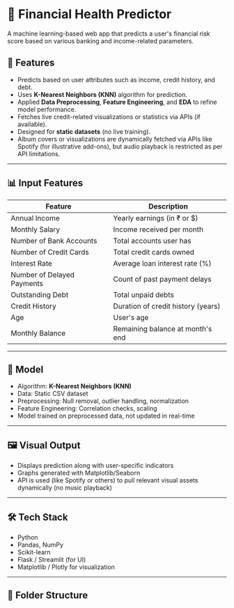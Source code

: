 # 💸 Financial Health Predictor

A machine learning-based web app that predicts a user's financial risk score based on various banking and income-related parameters.

## 🚀 Features

- Predicts based on user attributes such as income, credit history, and debt.
- Uses **K-Nearest Neighbors (KNN)** algorithm for prediction.
- Applied **Data Preprocessing**, **Feature Engineering**, and **EDA** to refine model performance.
- Fetches live credit-related visualizations or statistics via APIs (if available).
- Designed for **static datasets** (no live training).
- Album covers or visualizations are dynamically fetched via APIs like Spotify (for illustrative add-ons), but audio playback is restricted as per API limitations.

---

## 📊 Input Features

| Feature                    | Description                         |
|---------------------------|-------------------------------------|
| Annual Income             | Yearly earnings (in ₹ or $)         |
| Monthly Salary            | Income received per month           |
| Number of Bank Accounts   | Total accounts user has             |
| Number of Credit Cards    | Total credit cards owned            |
| Interest Rate             | Average loan interest rate (%)      |
| Number of Delayed Payments| Count of past payment delays        |
| Outstanding Debt          | Total unpaid debts                  |
| Credit History            | Duration of credit history (years)  |
| Age                       | User's age                          |
| Monthly Balance           | Remaining balance at month's end    |

---

## 🧠 Model

- Algorithm: **K-Nearest Neighbors (KNN)**
- Data: Static CSV dataset
- Preprocessing: Null removal, outlier handling, normalization
- Feature Engineering: Correlation checks, scaling
- Model trained on preprocessed data, not updated in real-time

---

## 🖼️ Visual Output

- Displays prediction along with user-specific indicators
- Graphs generated with Matplotlib/Seaborn
- API is used (like Spotify or others) to pull relevant visual assets dynamically (no music playback)

---

## 🛠️ Tech Stack

- Python
- Pandas, NumPy
- Scikit-learn
- Flask / Streamlit (for UI)
- Matplotlib / Plotly for visualization

---

## 📂 Folder Structure

